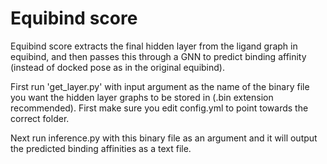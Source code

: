 # Equibind score

Equibind score extracts the final hidden layer from the ligand graph in equibind, and then passes this through a GNN to predict binding affinity (instead of docked pose as in the original equibind).

First run 'get_layer.py' with input argument as the name of the binary file you want the hidden layer graphs to be stored in (.bin extension recommended). First make sure you edit config.yml to point towards the correct folder.

Next run inference.py with this binary file as an argument and it will output the predicted binding affinities as a text file.
